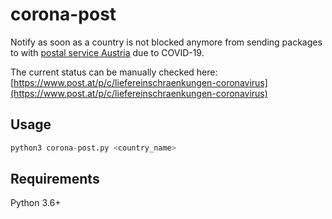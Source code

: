 # corona-post

Notify as soon as a country is not blocked anymore from sending packages to with [postal service Austria](https://www.post.at) due to COVID-19.

The current status can be manually checked here: [https://www.post.at/p/c/liefereinschraenkungen-coronavirus](https://www.post.at/p/c/liefereinschraenkungen-coronavirus)

## Usage
```python
python3 corona-post.py <country_name>
```

## Requirements

Python 3.6+